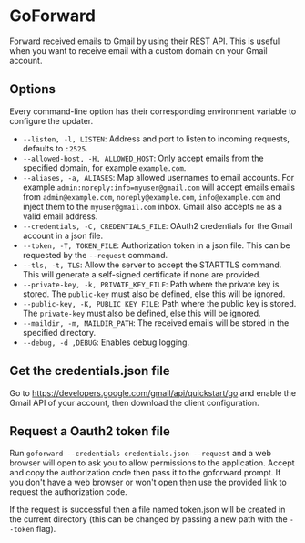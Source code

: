 # GoForward

Forward received emails to Gmail by using their REST API. This is useful when you want to receive email with a custom
domain on your Gmail account.

## Options

Every command-line option has their corresponding environment variable to configure the updater.

* `--listen, -l, LISTEN`:  Address and port to listen to incoming requests, defaults to `:2525`.
* `--allowed-host, -H, ALLOWED_HOST`: Only accept emails from the specified domain, for example `example.com`.
* `--aliases, -a, ALIASES`: Map allowed usernames to email accounts. For example `admin:noreply:info=myuser@gmail.com`
   will accept emails emails from `admin@example.com`, `noreply@example.com`, `info@example.com` and inject them to the
   `myuser@gmail.com` inbox. Gmail also accepts `me` as a valid email address.
* `--credentials, -C, CREDENTIALS_FILE`: OAuth2 credentials for the Gmail account in a json file.
* `--token, -T, TOKEN_FILE`: Authorization token in a json file. This can be requested by the `--request` command.
* `--tls, -t, TLS`: Allow the server to accept the STARTTLS command. This will generate a self-signed certificate
   if none are provided.
* `--private-key, -k, PRIVATE_KEY_FILE`: Path where the private key is stored. The `public-key` must also be defined,
  else this will be ignored.
* `--public-key, -K, PUBLIC_KEY_FILE`: Path where the public key is stored. The `private-key` must also be defined,
  else this will be ignored.
* `--maildir, -m, MAILDIR_PATH`: The received emails will be stored in the specified directory.
* `--debug, -d ,DEBUG`: Enables debug logging.

## Get the credentials.json file

Go to https://developers.google.com/gmail/api/quickstart/go and enable the Gmail API of your account, then download
the client configuration.

## Request a Oauth2 token file

Run `goforward --credentials credentials.json --request` and a web browser will open to ask you to allow permissions to
the application. Accept and copy the authorization code then pass it to the goforward prompt. If you don't have a web
browser or won't open then use the provided link to request the authorization code.
 
If the request is successful then a file named token.json will be created in the current directory (this can be changed
by passing a new path with the `--token` flag).
